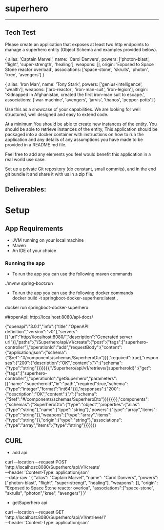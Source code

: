 # superhero
-----------------------------------------------------------------------
Tech Test
-----------------------------------------------------------------------

Please create an application that exposes at least two http endpoints to manage a superhero entity (Object Schema and examples provided below).

{
alias: 'Captain Marvel',
name: 'Carol Danvers',
powers: ['photon-blast', 'flight', 'super-strength', 'healing'],
weapons: [],
origin: 'Exposed to Space Stone reactor overload',
associations: ['space-stone', 'skrulls', 'photon', 'kree', 'avengers']
}

{
alias: 'Iron Man',
name: 'Tony Stark',
powers: ['genius-intelligence', 'wealth'],
weapons: ['arc-reactor', 'iron-man-suit', 'iron-legion'],
origin: 'Kidnapped in Afghanistan, created the first iron-man suit to escape.',
associations: ['war-machine', 'avengers', 'jarvis', 'thanos', 'pepper-potts']
}

Use this as a showcase of your capabilities. We are looking for well structured, well designed and easy to extend code.

At a minimum
You should be able to create new instances of the entity.
You should be able to retrieve instances of the entity,
This application should be packaged into a docker container with instructions on how to run the application and any details of any assumptions you have made to be provided in a README.md file.

Feel free to add any elements you feel would benefit this application in a real world use case.

Set up a private Git repository (do constant, small commits), and in the end git bundle
it and share it with us in a zip file.

## Deliverables:
# Setup
## App Requirements
- JVM running on your local machine
- Maven
- An IDE of your choice

### Running the app
- To run the app you can use the following maven commands

./mvnw spring-boot:run

- To run the app you can use the following docker commands  
docker build -t springboot-docker-superhero:latest .

docker run springboot-docker-superhero

##openApi: 
http://localhost:8080/api-docs/

{"openapi":"3.0.1","info":{"title":"OpenAPI definition","version":"v0"},"servers":[{"url":"http://localhost:8080/","description":"Generated server url"}],"paths":{"/Superhero/api/v1/create":{"post":{"tags":["superhero-controller"],"operationId":"add","requestBody":{"content":{"application/json":{"schema":{"$ref":"#/components/schemas/SuperheroDto"}}},"required":true},"responses":{"200":{"description":"OK","content":{"*/*":{"schema":{"type":"string"}}}}}}},"/Superhero/api/v1/retrieve/{superheroId}":{"get":{"tags":["superhero-controller"],"operationId":"getSuperhero","parameters":[{"name":"superheroId","in":"path","required":true,"schema":{"type":"integer","format":"int64"}}],"responses":{"200":{"description":"OK","content":{"*/*":{"schema":{"$ref":"#/components/schemas/SuperheroDto"}}}}}}}},"components":{"schemas":{"SuperheroDto":{"type":"object","properties":{"alias":{"type":"string"},"name":{"type":"string"},"powers":{"type":"array","items":{"type":"string"}},"weapons":{"type":"array","items":{"type":"string"}},"origin":{"type":"string"},"associations":{"type":"array","items":{"type":"string"}}}}}}}

## CURL
- add api

curl --location --request POST 'http://localhost:8080/Superhero/api/v1/create' \
--header 'Content-Type: application/json' \
--data-raw '
{
"alias": "Captain Marvel",
"name": "Carol Danvers",
"powers": ["photon-blast", "flight", "super-strengt", "healing"],
"weapons": [],
"origin": "Exposed to Space Stone reactor overloa",
"associations":["space-stone", "skrulls", "photon","kree", "avengers"]
}'
- getSuperhero api

curl --location --request GET 'http://localhost:8080/Superhero/api/v1/retrieve/1' \
--header 'Content-Type: application/json'


